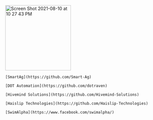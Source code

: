 <img width="207" alt="Screen Shot 2021-08-10 at 10 27 43 PM" src="https://user-images.githubusercontent.com/25471002/128965079-7d63454c-36cb-41d5-87d0-6d595b60aa8b.png">

```[SmartAg](https://github.com/Smart-Ag)```

```[DOT Automation](https://github.com/dotraven)```

```[Hivemind Solutions](https://github.com/Hivemind-Solutions)```

```[Haislip Technologies](https://github.com/Haislip-Technologies)```

```[SwimAlpha](https://www.facebook.com/swimalpha/)```


